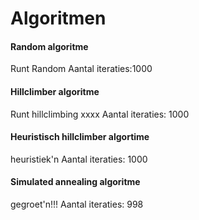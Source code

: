 # Algoritmen
#### Random algoritme
Runt Random
Aantal iteraties:1000
#### Hillclimber algoritme
Runt hillclimbing xxxx
Aantal iteraties: 1000
#### Heuristisch hillclimber algortime
heuristiek'n
Aantal iteraties: 1000
#### Simulated annealing algoritme
gegroet'n!!!
Aantal iteraties: 998
